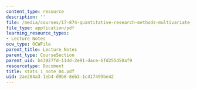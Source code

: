 ```yaml
---
content_type: resource
description: ''
file: /media/courses/17-874-quantitative-research-methods-multivariate-spring-2004/2ae284a31eb4d9b88eb31c417499be42_stats_1_note_04.pdf
file_type: application/pdf
learning_resource_types:
- Lecture Notes
ocw_type: OCWFile
parent_title: Lecture Notes
parent_type: CourseSection
parent_uid: b43927fd-11dd-2e91-dace-6fd255d50af9
resourcetype: Document
title: stats_1_note_04.pdf
uid: 2ae284a3-1eb4-d9b8-8eb3-1c417499be42
---
```

